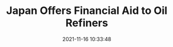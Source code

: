 ---
"title": "Japan Offers Financial Aid to Oil Refiners"
"date": "2021-11-16 10:33:48"
"feed_name": "RIGZONE"
"feed_website": "http://www.rigzone.com/"
"feed_rss": "http://www.rigzone.com/news/rss/rigzone_latest.aspx"
"link": "https://www.rigzone.com/news/wire/japan_offers_financial_aid_to_oil_refiners-16-nov-2021-167028-article/?rss=true"
"source": "None"
"file": "_posts/2021-1-1-aca50e937df6a14ca3a1539be21030ede547b5fc.md"
"accident": "0"
"drilling": "0"
"dead": "0"
"injured": "0"
"arrested": "0"
"place": "unknown place"
"where": "unknown site"
"causes": "unknown"
"place_uri": "unknown place"
---